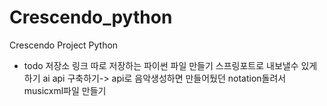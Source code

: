 # Crescendo_python

Crescendo Project Python

- todo
  저장소 링크 따로 저장하는 파이썬 파일 만들기
  스프링포트로 내보낼수 있게 하기
  ai api 구축하기-> api로 음악생성하면 만들어뒀던 notation돌려서 musicxml파일 만들기
